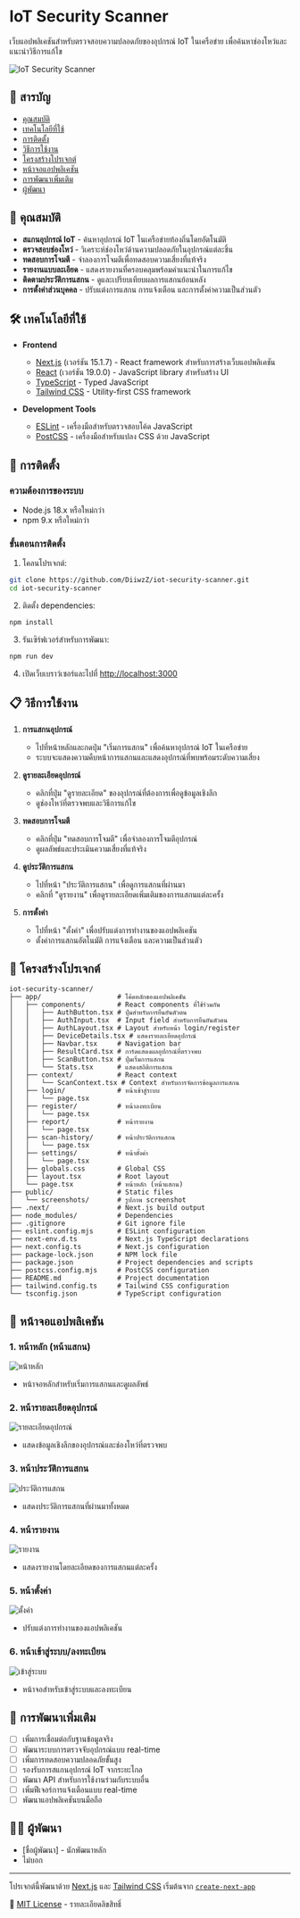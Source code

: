 # IoT Security Scanner

เว็บแอปพลิเคชันสำหรับตรวจสอบความปลอดภัยของอุปกรณ์ IoT ในเครือข่าย เพื่อค้นหาช่องโหว่และแนะนำวิธีการแก้ไข

![IoT Security Scanner](./public/screenshots/main-page.png)

## 📑 สารบัญ

- [คุณสมบัติ](#คุณสมบัติ)
- [เทคโนโลยีที่ใช้](#เทคโนโลยีที่ใช้)
- [การติดตั้ง](#การติดตั้ง)
- [วิธีการใช้งาน](#วิธีการใช้งาน)
- [โครงสร้างโปรเจกต์](#โครงสร้างโปรเจกต์)
- [หน้าจอแอปพลิเคชัน](#หน้าจอแอปพลิเคชัน)
- [การพัฒนาเพิ่มเติม](#การพัฒนาเพิ่มเติม)
- [ผู้พัฒนา](#ผู้พัฒนา)

## 🚀 คุณสมบัติ

- **สแกนอุปกรณ์ IoT** - ค้นหาอุปกรณ์ IoT ในเครือข่ายท้องถิ่นโดยอัตโนมัติ
- **ตรวจสอบช่องโหว่** - วิเคราะห์ช่องโหว่ด้านความปลอดภัยในอุปกรณ์แต่ละชิ้น
- **ทดสอบการโจมตี** - จำลองการโจมตีเพื่อทดสอบความเสี่ยงที่แท้จริง
- **รายงานแบบละเอียด** - แสดงรายงานที่ครอบคลุมพร้อมคำแนะนำในการแก้ไข
- **ติดตามประวัติการแสกน** - ดูและเปรียบเทียบผลการแสกนย้อนหลัง
- **การตั้งค่าส่วนบุคคล** - ปรับแต่งการแสกน การแจ้งเตือน และการตั้งค่าความเป็นส่วนตัว

## 🛠 เทคโนโลยีที่ใช้

- **Frontend**
  - [Next.js](https://nextjs.org/) (เวอร์ชัน 15.1.7) - React framework สำหรับการสร้างเว็บแอปพลิเคชัน
  - [React](https://reactjs.org/) (เวอร์ชัน 19.0.0) - JavaScript library สำหรับสร้าง UI
  - [TypeScript](https://www.typescriptlang.org/) - Typed JavaScript
  - [Tailwind CSS](https://tailwindcss.com/) - Utility-first CSS framework

- **Development Tools**
  - [ESLint](https://eslint.org/) - เครื่องมือสำหรับตรวจสอบโค้ด JavaScript
  - [PostCSS](https://postcss.org/) - เครื่องมือสำหรับแปลง CSS ด้วย JavaScript

## 🔧 การติดตั้ง

### ความต้องการของระบบ

- Node.js 18.x หรือใหม่กว่า
- npm 9.x หรือใหม่กว่า

### ขั้นตอนการติดตั้ง

1. โคลนโปรเจกต์:

```bash
git clone https://github.com/DiiwzZ/iot-security-scanner.git
cd iot-security-scanner
```

2. ติดตั้ง dependencies:

```bash
npm install
```

3. รันเซิร์ฟเวอร์สำหรับการพัฒนา:

```bash
npm run dev
```

4. เปิดเว็บเบราว์เซอร์และไปที่ [http://localhost:3000](http://localhost:3000)

## 📋 วิธีการใช้งาน

1. **การแสกนอุปกรณ์**
   - ไปที่หน้าหลักและกดปุ่ม "เริ่มการแสกน" เพื่อค้นหาอุปกรณ์ IoT ในเครือข่าย
   - ระบบจะแสดงความคืบหน้าการแสกนและแสดงอุปกรณ์ที่พบพร้อมระดับความเสี่ยง

2. **ดูรายละเอียดอุปกรณ์**
   - คลิกที่ปุ่ม "ดูรายละเอียด" ของอุปกรณ์ที่ต้องการเพื่อดูข้อมูลเชิงลึก
   - ดูช่องโหว่ที่ตรวจพบและวิธีการแก้ไข

3. **ทดสอบการโจมตี**
   - คลิกที่ปุ่ม "ทดสอบการโจมตี" เพื่อจำลองการโจมตีอุปกรณ์
   - ดูผลลัพธ์และประเมินความเสี่ยงที่แท้จริง

4. **ดูประวัติการแสกน**
   - ไปที่หน้า "ประวัติการแสกน" เพื่อดูการแสกนที่ผ่านมา
   - คลิกที่ "ดูรายงาน" เพื่อดูรายละเอียดเพิ่มเติมของการแสกนแต่ละครั้ง

5. **การตั้งค่า**
   - ไปที่หน้า "ตั้งค่า" เพื่อปรับแต่งการทำงานของแอปพลิเคชัน
   - ตั้งค่าการแสกนอัตโนมัติ การแจ้งเตือน และความเป็นส่วนตัว

## 📁 โครงสร้างโปรเจกต์

```
iot-security-scanner/
├── app/                   # โค้ดหลักของแอปพลิเคชัน
│   ├── components/        # React components ที่ใช้ร่วมกัน
│   │   ├── AuthButton.tsx # ปุ่มสำหรับการยืนยันตัวตน
│   │   ├── AuthInput.tsx  # Input field สำหรับการยืนยันตัวตน
│   │   ├── AuthLayout.tsx # Layout สำหรับหน้า login/register
│   │   ├── DeviceDetails.tsx # แสดงรายละเอียดอุปกรณ์
│   │   ├── Navbar.tsx     # Navigation bar
│   │   ├── ResultCard.tsx # การ์ดแสดงผลอุปกรณ์ที่ตรวจพบ
│   │   ├── ScanButton.tsx # ปุ่มเริ่มการแสกน
│   │   └── Stats.tsx      # แสดงสถิติการแสกน
│   ├── context/           # React context
│   │   └── ScanContext.tsx # Context สำหรับการจัดการข้อมูลการแสกน
│   ├── login/             # หน้าเข้าสู่ระบบ
│   │   └── page.tsx
│   ├── register/          # หน้าลงทะเบียน
│   │   └── page.tsx
│   ├── report/            # หน้ารายงาน
│   │   └── page.tsx
│   ├── scan-history/      # หน้าประวัติการแสกน
│   │   └── page.tsx
│   ├── settings/          # หน้าตั้งค่า
│   │   └── page.tsx
│   ├── globals.css        # Global CSS
│   ├── layout.tsx         # Root layout
│   └── page.tsx           # หน้าหลัก (หน้าแสกน)
├── public/                # Static files
│   └── screenshots/       # รูปภาพ screenshot
├── .next/                 # Next.js build output
├── node_modules/          # Dependencies
├── .gitignore             # Git ignore file
├── eslint.config.mjs      # ESLint configuration
├── next-env.d.ts          # Next.js TypeScript declarations
├── next.config.ts         # Next.js configuration
├── package-lock.json      # NPM lock file
├── package.json           # Project dependencies and scripts
├── postcss.config.mjs     # PostCSS configuration
├── README.md              # Project documentation
├── tailwind.config.ts     # Tailwind CSS configuration
└── tsconfig.json          # TypeScript configuration
```

## 📸 หน้าจอแอปพลิเคชัน

### 1. หน้าหลัก (หน้าแสกน)
![หน้าหลัก](./public/screenshots/main-page.png)
- หน้าจอหลักสำหรับเริ่มการแสกนและดูผลลัพธ์

### 2. หน้ารายละเอียดอุปกรณ์
![รายละเอียดอุปกรณ์](./public/screenshots/device-details.png)
- แสดงข้อมูลเชิงลึกของอุปกรณ์และช่องโหว่ที่ตรวจพบ

### 3. หน้าประวัติการแสกน
![ประวัติการแสกน](./public/screenshots/scan-history.png)
- แสดงประวัติการแสกนที่ผ่านมาทั้งหมด

### 4. หน้ารายงาน
![รายงาน](./public/screenshots/report.png)
- แสดงรายงานโดยละเอียดของการแสกนแต่ละครั้ง

### 5. หน้าตั้งค่า
![ตั้งค่า](./public/screenshots/settings.png)
- ปรับแต่งการทำงานของแอปพลิเคชัน

### 6. หน้าเข้าสู่ระบบ/ลงทะเบียน
![เข้าสู่ระบบ](./public/screenshots/login.png)
- หน้าจอสำหรับเข้าสู่ระบบและลงทะเบียน

## 🔮 การพัฒนาเพิ่มเติม

- [ ] เพิ่มการเชื่อมต่อกับฐานข้อมูลจริง
- [ ] พัฒนาระบบการตรวจจับอุปกรณ์แบบ real-time
- [ ] เพิ่มการทดสอบความปลอดภัยขั้นสูง
- [ ] รองรับการสแกนอุปกรณ์ IoT จากระยะไกล
- [ ] พัฒนา API สำหรับการใช้งานร่วมกับระบบอื่น
- [ ] เพิ่มฟีเจอร์การแจ้งเตือนแบบ real-time
- [ ] พัฒนาแอปพลิเคชันบนมือถือ

## 👨‍💻 ผู้พัฒนา

- [ชื่อผู้พัฒนา] - นักพัฒนาหลัก
- ไม่บอก

---

โปรเจกต์นี้พัฒนาด้วย [Next.js](https://nextjs.org/) และ [Tailwind CSS](https://tailwindcss.com/) เริ่มต้นจาก [`create-next-app`](https://nextjs.org/docs/app/api-reference/cli/create-next-app)

📄 [MIT License](./LICENSE) - รายละเอียดลิขสิทธิ์
